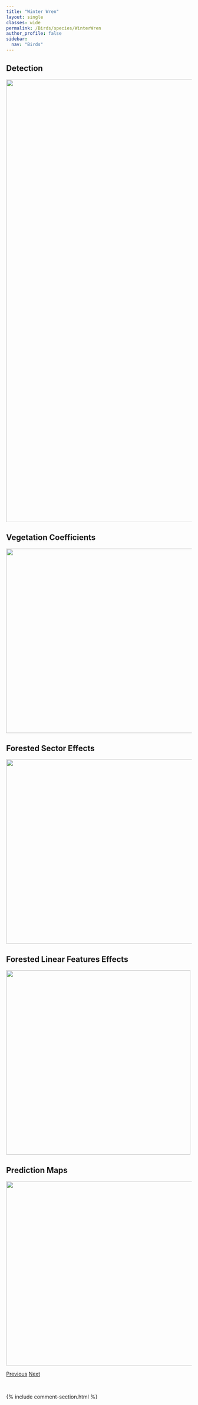 ```yaml
---
title: "Winter Wren"
layout: single
classes: wide
permalink: /Birds/species/WinterWren
author_profile: false
sidebar:
  nav: "Birds"
---
```


<h2>Detection</h2>

<a href="https://drive.google.com/uc?export=view&id=1ds9X_c1Qi8mHupcvfL4W07ME_30T96xK">
<img src="https://drive.google.com/uc?export=view&id=1ds9X_c1Qi8mHupcvfL4W07ME_30T96xK" height = "1200" width = "800">
</a>


<h2>Vegetation Coefficients</h2>

<a href="https://drive.google.com/uc?export=view&id=1S6RqTk58aXsz2J6ICYRr7KPr9I78ELbg">
<img src="https://drive.google.com/uc?export=view&id=1S6RqTk58aXsz2J6ICYRr7KPr9I78ELbg" height = "500" width = "1000">
</a>


<h2>Forested Sector Effects</h2>

<a href="https://drive.google.com/uc?export=view&id=15cJCuSo_K7YCvH-o60EEmz8w3LStBjfJ">
<img src="https://drive.google.com/uc?export=view&id=15cJCuSo_K7YCvH-o60EEmz8w3LStBjfJ" height = "500" width = "1000">
</a>


<h2>Forested Linear Features Effects</h2>

<a href="https://drive.google.com/uc?export=view&id=1Ifqc4rS3Z8l8cQ5SQbX-IKeZXJA10k8D">
<img src="https://drive.google.com/uc?export=view&id=1Ifqc4rS3Z8l8cQ5SQbX-IKeZXJA10k8D" height = "500" width = "500">
</a>


<h2>Prediction Maps</h2>

<a href="https://drive.google.com/uc?export=view&id=1Fi6zB8GS0Q-sXkG7KicYeQOzLblUj2vQ">
<img src="https://drive.google.com/uc?export=view&id=1Fi6zB8GS0Q-sXkG7KicYeQOzLblUj2vQ" height = "500" width = "1000">
</a>


<a href="/DevelopmentWebsite/Birds/species/WilsonsWarbler" class="pagination--pager" title="Cardellina pusilla">Previous</a> <a href="/DevelopmentWebsite/Birds/species/WhitethroatedSparrow" class="pagination--pager" title="Zonotrichia albicollis">Next</a>

<p>&nbsp;</p>

{% include comment-section.html %}
